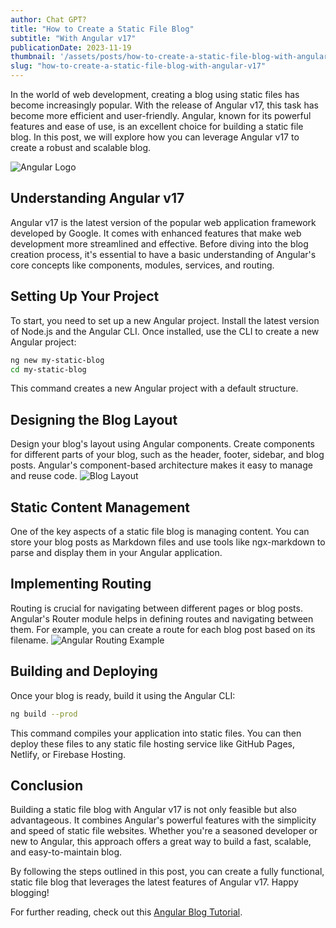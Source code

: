 ```yaml
---
author: Chat GPT?
title: "How to Create a Static File Blog"
subtitle: "With Angular v17"
publicationDate: 2023-11-19
thumbnail: '/assets/posts/how-to-create-a-static-file-blog-with-angular-v17/angular-logo.png'
slug: "how-to-create-a-static-file-blog-with-angular-v17"
---
```


In the world of web development, creating a blog using static files has become increasingly popular. With the release of Angular v17, this task has become more efficient and user-friendly. Angular, known for its powerful features and ease of use, is an excellent choice for building a static file blog. In this post, we will explore how you can leverage Angular v17 to create a robust and scalable blog.

![Angular Logo](/assets/posts/how-to-create-a-static-file-blog-with-angular-v17/angular-logo.png)

## Understanding Angular v17

Angular v17 is the latest version of the popular web application framework developed by Google. It comes with enhanced features that make web development more streamlined and effective. Before diving into the blog creation process, it's essential to have a basic understanding of Angular's core concepts like components, modules, services, and routing.

## Setting Up Your Project

To start, you need to set up a new Angular project. Install the latest version of Node.js and the Angular CLI. Once installed, use the CLI to create a new Angular project:

```bash
ng new my-static-blog
cd my-static-blog
```

This command creates a new Angular project with a default structure.

## Designing the Blog Layout

Design your blog's layout using Angular components. Create components for different parts of your blog, such as the header, footer, sidebar, and blog posts. Angular's component-based architecture makes it easy to manage and reuse code.
![Blog Layout](/assets/posts/how-to-create-a-static-file-blog-with-angular-v17/wireframe.webp)

## Static Content Management

One of the key aspects of a static file blog is managing content. You can store your blog posts as Markdown files and use tools like ngx-markdown to parse and display them in your Angular application.

## Implementing Routing

Routing is crucial for navigating between different pages or blog posts. Angular's Router module helps in defining routes and navigating between them. For example, you can create a route for each blog post based on its filename.
![Angular Routing Example](/assets/posts/how-to-create-a-static-file-blog-with-angular-v17/angular-routing.png)


## Building and Deploying

Once your blog is ready, build it using the Angular CLI:

```bash
ng build --prod
```

This command compiles your application into static files. You can then deploy these files to any static file hosting service like GitHub Pages, Netlify, or Firebase Hosting.

## Conclusion

Building a static file blog with Angular v17 is not only feasible but also advantageous. It combines Angular's powerful features with the simplicity and speed of static file websites. Whether you're a seasoned developer or new to Angular, this approach offers a great way to build a fast, scalable, and easy-to-maintain blog.

By following the steps outlined in this post, you can create a fully functional, static file blog that leverages the latest features of Angular v17. Happy blogging!

For further reading, check out this [Angular Blog Tutorial](https://example.com/angular-blog-tutorial).

